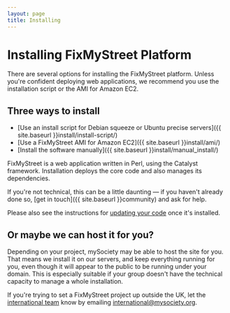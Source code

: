 ```yaml
---
layout: page
title: Installing
---
```


# Installing FixMyStreet Platform

<p class="lead">
  There are several options for installing the FixMyStreet platform. Unless
  you're confident deploying web applications, we recommend you use the
  installation script or the AMI for Amazon EC2.
</p>

## Three ways to install

* [Use an install script for Debian squeeze or Ubuntu precise servers]({{ site.baseurl }}install/install-script/)
* [Use a FixMyStreet AMI for Amazon EC2]({{ site.baseurl }}install/ami/)
* [Install the software manually]({{ site.baseurl }}install/manual_install/)

FixMyStreet is a web application written in Perl, using the Catalyst framework.
Installation deploys the core code and also manages its dependencies.

If you're not technical, this can be a little daunting &mdash; if you haven't
already done so, [get in touch]({{ site.baseurl }}community) and ask for help.

Please also see the instructions for [updating your code](/updating/) once it's installed.

<a name="hosting"> </a>

## Or maybe we can host it for you?

Depending on your project, mySociety may be able to host the site for you. That
means we install it on our servers, and keep everything running for you, even
though it will appear to the public to be running under your domain. This is
especially suitable if your group doesn't have the technical capacity to manage
a whole installation.

If you're trying to set a FixMyStreet project up outside the UK, let the 
[international team](http://www.mysociety.org/about/mysociety-around-the-world/)
know by emailing
<a href="mailto:international@mysociety.org.">international@mysociety.org</a>.

